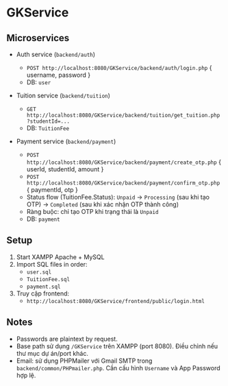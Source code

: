 # GKService

## Microservices

- Auth service (`backend/auth`)
  - `POST http://localhost:8080/GKService/backend/auth/login.php` { username, password }
  - DB: `user`

- Tuition service (`backend/tuition`)
  - `GET http://localhost:8080/GKService/backend/tuition/get_tuition.php?studentId=...`
  - DB: `TuitionFee`

- Payment service (`backend/payment`)
  - `POST http://localhost:8080/GKService/backend/payment/create_otp.php` { userId, studentId, amount }
  - `POST http://localhost:8080/GKService/backend/payment/confirm_otp.php` { paymentId, otp }
  - Status flow (TuitionFee.Status): `Unpaid` → `Processing` (sau khi tạo OTP) → `Completed` (sau khi xác nhận OTP thành công)
  - Ràng buộc: chỉ tạo OTP khi trạng thái là `Unpaid`
  - DB: `payment`

## Setup
1. Start XAMPP Apache + MySQL
2. Import SQL files in order:
   - `user.sql`
   - `TuitionFee.sql`
   - `payment.sql`
3. Truy cập frontend:
   - `http://localhost:8080/GKService/frontend/public/login.html`

## Notes
- Passwords are plaintext by request.
- Base path sử dụng `/GKService` trên XAMPP (port 8080). Điều chỉnh nếu thư mục dự án/port khác.
- Email: sử dụng PHPMailer với Gmail SMTP trong `backend/common/PHPmailer.php`. Cần cấu hình `Username` và App Password hợp lệ.
